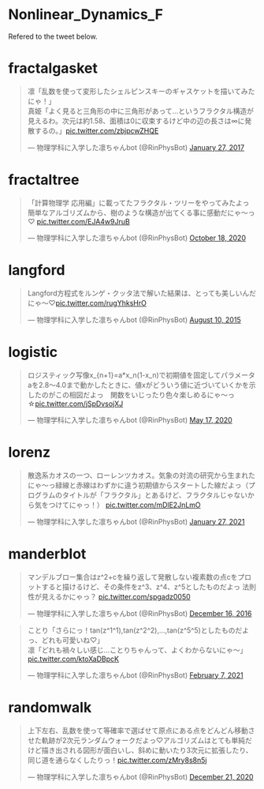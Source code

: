 # Nonlinear_Dynamics_F
Refered to the tweet below.
# fractalgasket
<blockquote class="twitter-tweet"><p lang="ja" dir="ltr">凛「乱数を使って変形したシェルピンスキーのギャスケットを描いてみたにゃ！」<br>真姫「よく見ると三角形の中に三角形があって…というフラクタル構造が見えるわ。次元は約1.58、面積は0に収束するけど中の辺の長さは∞に発散するの。」<a href="https://t.co/zbjpcwZHQE">pic.twitter.com/zbjpcwZHQE</a></p>&mdash; 物理学科に入学した凛ちゃんbot (@RinPhysBot) <a href="https://twitter.com/RinPhysBot/status/824881272774221824?ref_src=twsrc%5Etfw">January 27, 2017</a></blockquote>

# fractaltree
<blockquote class="twitter-tweet"><p lang="ja" dir="ltr">「計算物理学 応用編」に載ってたフラクタル・ツリーをやってみたよっ　簡単なアルゴリズムから、樹のような構造が出てくる事に感動だにゃ〜っ♡ <a href="https://t.co/EJA4w9JruB">pic.twitter.com/EJA4w9JruB</a></p>&mdash; 物理学科に入学した凛ちゃんbot (@RinPhysBot) <a href="https://twitter.com/RinPhysBot/status/1317652631028785152?ref_src=twsrc%5Etfw">October 18, 2020</a></blockquote>

# langford
<blockquote class="twitter-tweet"><p lang="ja" dir="ltr">Langford方程式をルンゲ・クッタ法で解いた結果は、とっても美しいんだにゃ〜♡<a href="http://t.co/rugYhksHrO">pic.twitter.com/rugYhksHrO</a></p>&mdash; 物理学科に入学した凛ちゃんbot (@RinPhysBot) <a href="https://twitter.com/RinPhysBot/status/630574777447546880?ref_src=twsrc%5Etfw">August 10, 2015</a></blockquote>

# logistic
<blockquote class="twitter-tweet"><p lang="ja" dir="ltr">ロジスティック写像x_{n+1}=a*x_n(1-x_n)で初期値を固定してパラメータaを2.8～4.0まで動かしたときに、値xがどういう値に近づいていくかを示したのがこの相図だよっ　関数をいじったり色々楽しめるにゃ～っ☆<a href="https://t.co/jSpDvsojXJ">pic.twitter.com/jSpDvsojXJ</a></p>&mdash; 物理学科に入学した凛ちゃんbot (@RinPhysBot) <a href="https://twitter.com/RinPhysBot/status/1261920375195095040?ref_src=twsrc%5Etfw">May 17, 2020</a></blockquote>

# lorenz
<blockquote class="twitter-tweet"><p lang="ja" dir="ltr">散逸系カオスの一つ、ローレンツカオス。気象の対流の研究から生まれたにゃ〜っ緑線と赤線はわずかに違う初期値からスタートした線だよっ（プログラムのタイトルが「フラクタル」とあるけど、フラクタルじゃないから気をつけてにゃっ！） <a href="https://t.co/mDlE2JnLmO">pic.twitter.com/mDlE2JnLmO</a></p>&mdash; 物理学科に入学した凛ちゃんbot (@RinPhysBot) <a href="https://twitter.com/RinPhysBot/status/1354344585523204096?ref_src=twsrc%5Etfw">January 27, 2021</a></blockquote>

# manderblot
<blockquote class="twitter-tweet"><p lang="ja" dir="ltr">マンデルブロー集合はz^2+cを繰り返して発散しない複素数の点cをプロットすると描けるけど、その条件をz^3、z^4、z^5としたものだよっ 法則性が見えるかにゃっ？ <a href="https://t.co/spgadz0050">pic.twitter.com/spgadz0050</a></p>&mdash; 物理学科に入学した凛ちゃんbot (@RinPhysBot) <a href="https://twitter.com/RinPhysBot/status/809706547240583168?ref_src=twsrc%5Etfw">December 16, 2016</a></blockquote>

<blockquote class="twitter-tweet"><p lang="ja" dir="ltr">ことり「さらにっ！tan(z^1^1),tan(z^2^2),...,tan(z^5^5)としたものだよっ、どれも可愛いね♡」<br>凛「どれも禍々しい感じ…ことりちゃんって、よくわからないにゃ〜」<a href="https://t.co/ktoXaDBpcK">pic.twitter.com/ktoXaDBpcK</a></p>&mdash; 物理学科に入学した凛ちゃんbot (@RinPhysBot) <a href="https://twitter.com/RinPhysBot/status/1358353310407827457?ref_src=twsrc%5Etfw">February 7, 2021</a></blockquote>

# randomwalk
<blockquote class="twitter-tweet"><p lang="ja" dir="ltr">上下左右、乱数を使って等確率で選ばせて原点にある点をどんどん移動させた軌跡が2次元ランダムウォークだよっ♡アルゴリズムはとても単純だけど描き出される図形が面白いし、斜めに動いたり3次元に拡張したり、同じ道を通らなくしたりっ！<a href="https://t.co/zMry8s8n5j">pic.twitter.com/zMry8s8n5j</a></p>&mdash; 物理学科に入学した凛ちゃんbot (@RinPhysBot) <a href="https://twitter.com/RinPhysBot/status/1340860539598061570?ref_src=twsrc%5Etfw">December 21, 2020</a></blockquote>
